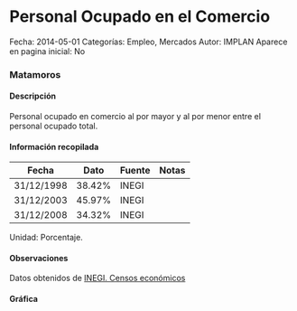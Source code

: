 Personal Ocupado en el Comercio
=====

Fecha: 2014-05-01
Categorías: Empleo, Mercados
Autor: IMPLAN
Aparece en pagina inicial: No

### Matamoros

#### Descripción

Personal ocupado en comercio al por mayor y al por menor entre el personal ocupado total.

<!-- break -->

#### Información recopilada

<table class="table table-hover table-bordered matriz">
  <thead>
    <tr><th>Fecha</th><th>Dato</th><th>Fuente</th><th>Notas</th></tr>
  </thead>
  <tbody>
    <tr><td class="centrado">31/12/1998</td><td class="derecha">38.42%</td><td>INEGI</td><td></td></tr>
    <tr><td class="centrado">31/12/2003</td><td class="derecha">45.97%</td><td>INEGI</td><td></td></tr>
    <tr><td class="centrado">31/12/2008</td><td class="derecha">34.32%</td><td>INEGI</td><td></td></tr>
  </tbody>
</table>

Unidad: Porcentaje.

#### Observaciones

Datos obtenidos de [INEGI. Censos económicos](http://www3.inegi.org.mx/sistemas/saic/)

#### Gráfica

<div id="Morrisfwclalcv" class="grafica"></div>
  <script>
  new Morris.Line({
    element: 'Morrisfwclalcv',
    data: [
      { fecha: '1998-12-31', dato: 38.4200 },
      { fecha: '2003-12-31', dato: 45.9700 },
      { fecha: '2008-12-31', dato: 34.3232 }
    ],
    xkey: 'fecha',
    ykeys: ['dato'],
    labels: ['Dato'],
    lineColors: ['#FF5B02'],
    xLabelFormat: function(d) {
      return d.getDate()+'/'+(d.getMonth()+1)+'/'+d.getFullYear();
    },
    dateFormat: function (ts) {
      var d = new Date(ts);
      return d.getDate() + '/' + (d.getMonth() + 1) + '/' + d.getFullYear();
    }
  });
  </script>
